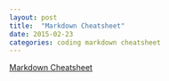 ```yaml
---
layout: post
title:  "Markdown Cheatsheet"
date: 2015-02-23
categories: coding markdown cheatsheet
---
```


[Markdown Cheatsheet](https://github.com/adam-p/markdown-here/wiki/Markdown-Cheatsheet)